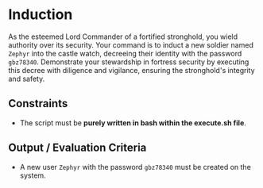 # Induction

As the esteemed Lord Commander of a fortified stronghold, you wield authority over its security.
Your command is to induct a new soldier named `Zephyr` into the castle watch, decreeing their identity with the password `gbz78340`. Demonstrate your stewardship in fortress security by executing this decree with diligence and vigilance, ensuring the stronghold's integrity and safety.

## Constraints

- The script must be **purely written in bash within the execute.sh file**.

## Output / Evaluation Criteria

- A new user `Zephyr` with the password `gbz78340` must be created on the system.